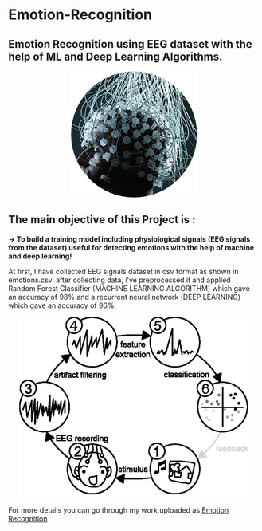 # Emotion-Recognition

## Emotion Recognition using EEG dataset with the help of ML and Deep Learning Algorithms.
<p align="center">
<img  src="https://github.com/vj-vanshika/Emotion-Recognition/blob/main/assets/Picture1.jpg" class="center">
</p>

## The main objective of this Project is :

**-> To build a training model including physiological signals (EEG signals from the dataset) useful for detecting emotions with the help of machine and deep learning!**

At first, I have collected EEG signals dataset in csv format as shown in emotions.csv.
after collecting data, i've preprocessed it and applied Random Forest Classifier (MACHINE LEARNING ALGORITHM)  which gave an accuracy of 98% and a recurrent neural network (DEEP LEARNING) which gave an accuracy of 96%. 
<p align="center">
<img  src="https://github.com/vj-vanshika/Emotion-Recognition/blob/main/assets/Picture2.png" class="center">
</p>

For more details you can go through my work uploaded as [Emotion Recognition](https://github.com/vj-vanshika/Emotion-Recognition/blob/main/emotion%20recognition.pdf#:~:text=emotion%20recognition.pdf)
